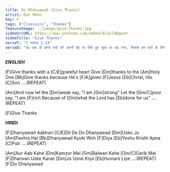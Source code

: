 ```yaml
---
title: Do Dhanyawad (Give Thanks)
artist: Don Meon
key: F
tags: ["Classsics", "Thanks"]
featureImage: ../image/give-thanks.jpg
videoSrcURL: https://www.youtube.com/embed/blbslHDgceY
videoTitle: "Give Thanks"
verseT: "1 पतरस 2:24"
verseD: "वह आप ही हमारे पापों को अपनी देह पर लिये हुए क्रूस पर चढ़ गया, जिससे हम पापों के लिये मरकर धार्मिकता के लिये जीवन बिताएँ : उसी के मार खाने से तुम चंगे हुए ।"
---
```


***ENGLISH***

[F]Give thanks with a [C/E]grateful heart
Give [Dm]thanks to the [Am]Holy One
[Bb]Give thanks because He's [F/A]given 
[F]Jesus [Eb]Christ, His [C]Son  ....(REPEAT)

[Am]And now 
let the [Dm]weak say, "I am [Gm]strong"
Let the [Gm/C]poor say, "I am [F]rich
Because of [Dm]what 
the Lord has [Eb]done for us" ....(REPEAT)

[F]Give Thanks


***HINDI***


[F]Dhanyawad Aabhari [C/E]Dil De Do
Dhanyawad [Dm]Usko Jo [Am]Pavitra Hai
[Bb]Dhanyawad Kyoki Woh [F]Diya 
[Eb]Yeshu Krisht Apna [C]Putr ....(REPEAT)


[Am]Aur Aab Kahe [Dm]Kamzor Mai [Gm]Balwan
Kahe [Gm/C]Garib Mai [F]Dhanvan
Uske Karan [Dm]Jo Usne Kiya 
[Eb]Humare Liye ....(REPEAT)
[F]Do Dhanyawad